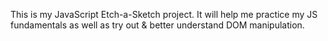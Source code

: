 This is my JavaScript Etch-a-Sketch project. It will help me practice my JS fundamentals as well as try out & better understand DOM manipulation.
